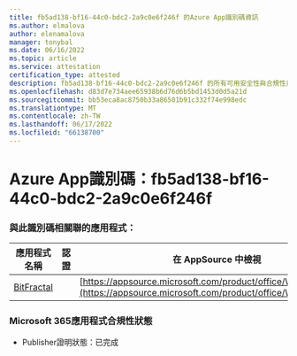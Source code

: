 ```yaml
---
title: fb5ad138-bf16-44c0-bdc2-2a9c0e6f246f 的Azure App識別碼資訊
ms.author: elmalova
author: elenamalova
manager: tonybal
ms.date: 06/16/2022
ms.topic: article
ms.service: attestation
certification_type: attested
description: fb5ad138-bf16-44c0-bdc2-2a9c0e6f246f 的所有可用安全性與合規性資訊。
ms.openlocfilehash: d83d7e734aee65938b6d76d6b5bd1453d0d5a21d
ms.sourcegitcommit: bb53eca8ac8750b33a86501b91c332f74e998edc
ms.translationtype: MT
ms.contentlocale: zh-TW
ms.lasthandoff: 06/17/2022
ms.locfileid: "66138700"
---
```

# <a name="azure-app-id-fb5ad138-bf16-44c0-bdc2-2a9c0e6f246f"></a>Azure App識別碼：fb5ad138-bf16-44c0-bdc2-2a9c0e6f246f


### <a name="apps-associated-with-this-id"></a>與此識別碼相關聯的應用程式：
| **應用程式名稱** | **認證** | **在 AppSource 中檢視** |
|--------------|---------------|-----------------------|
| [BitFractal](../forward/WA200004172.md) |  | [https://appsource.microsoft.com/product/office/WA200004172](https://appsource.microsoft.com/product/office/WA200004172) |

### <a name="microsoft-365-app-compliance-status"></a>Microsoft 365應用程式合規性狀態
- Publisher證明狀態：已完成
